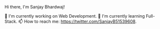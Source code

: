Hi there, I'm Sanjay Bhardwaj!

🔭 I'm currently working on Web Development.
🌱 I'm currently learning Full-Stack.
📫 How to reach me: https://twitter.com/SanjayB51539608.
